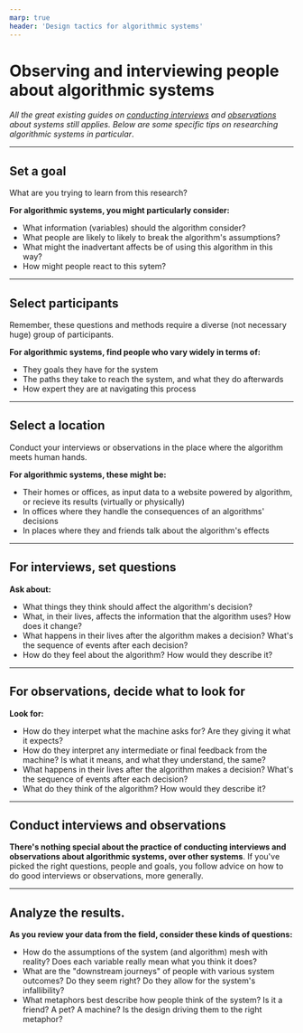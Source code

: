 ```yaml
---
marp: true
header: 'Design tactics for algorithmic systems'
---
```


# Observing and interviewing people about algorithmic systems
_All the great existing guides on [conducting interviews](https://methods.18f.gov/discover/stakeholder-and-user-interviews/) and [observations](https://methods.18f.gov/discover/contextual-inquiry/) about systems still applies. Below are some specific tips on researching algorithmic systems in particular_.

---

## Set a goal
What are you trying to learn from this research?

**For algorithmic systems, you might particularly consider:**
- What information (variables) should the algorithm consider?
- What people are likely to likely to break the algorithm's assumptions?
- What might the inadvertant affects be of using this algorithm in this way?
- How might people react to this sytem? 

---

## Select participants
Remember, these questions and methods require a diverse (not necessary huge) group of participants. 

**For algorithmic systems, find people who vary widely in terms of:**
- They goals they have for the system
- The paths they take to reach the system, and what they do afterwards
- How expert they are at navigating this process

---

## Select a location
Conduct your interviews or observations in the place where the algorithm meets human hands. 

**For algorithmic systems, these might be:**
- Their homes or offices, as input data to a website powered by algorithm, or recieve its results (virtually or physically)
- In offices where they handle the consequences of an algorithms' decisions
- In places where they and friends talk about the algorithm's effects

---

## For interviews, set questions

**Ask about:**
- What things they think should affect the algorithm's decision?
- What, in their lives, affects the information that the algorithm uses? How does it change? 
- What happens in their lives after the algorithm makes a decision? What's the sequence of events after each decision?
- How do they feel about the algorithm? How would they describe it?

---
## For observations, decide what to look for

**Look for:**
- How do they interpet what the machine asks for? Are they giving it what it expects?
- How do they interpret any intermediate or final feedback from the machine? Is what it means, and what they understand, the same?
- What happens in their lives after the algorithm makes a decision? What's the sequence of events after each decision?
- What do they think of the algorithm? How would they describe it?

---
## Conduct interviews and observations
**There's nothing special about the practice of conducting interviews and observations about algorithmic systems, over other systems**. If you've picked the right questions, people and goals, you follow advice on how to do good interviews or observations, more generally.

---
## Analyze the results.

**As you review your data from the field, consider these kinds of questions:**
- How do the assumptions of the system (and algorithm) mesh with reality? Does each variable really mean what you think it does?
- What are the "downstream journeys" of people with various system outcomes? Do they seem right? Do they allow for the system's infallibility?
- What metaphors best describe how people think of the system? Is it a friend? A pet? A machine? Is the design driving them to the right metaphor?

